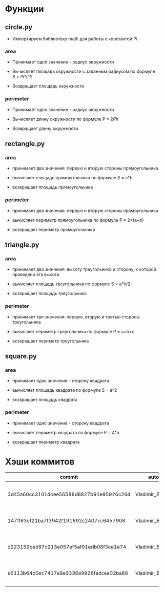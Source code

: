 # Функции

## circle.py

- Импортируем библиотеку math для работы с константой Pi

### area

- Принимает одно значение - радиус окружности

- Вычисляет площадь окружности с заданным радиусом по формуле S = Pi*r^2

- Возвращает площадь окружности

### perimeter

- Принимает одно значение - радиус окружности

- Вычисляет длину окружности по формуле P = 2*Pi*r

- Возвращает длину окружности

## rectangle.py

### area

- принимает два значения: первую и вторую стороны прямоугольника 

- вычисляет площадь прямоугольника по формуле S = a*b

- возвращает площадь прямоугольника

### perimeter

- принимает два значения: первую и вторую стороны прямоугольника

- вычисляет периметр прямоугольника по формуле P = 2*(a+b)

- возвращает периметр прямоугольника

## triangle.py

### area

- принимает два значения: высоту треугольника и сторону, к которой проведена эта высота

- вычисляет площадь треугольника по формуле S = a*h/2

- возвращает площадь треугольника

### perimeter

- принимает три значения: первую, вторую и третью стороны треугольника

- вычисляет периметр треугольника по формуле P = a+b+c

- возвращает периметр треугольника

## square.py

### area

- принимает одно значение - сторону квадрата

- вычисляет площадь квадрата по формуле S = a^2

- возвращает площадь квадрата

### perimeter

- принимает одно значение - сторону квадрата

- вычисляет периметр квадрата по формуле P = 4*a

- возвращает периметр квадрата

# Хэши коммитов

| commit                                   | autor            | date                          | name                 |
|------------------------------------------|------------------|-------------------------------|----------------------|
| 3d45a60cc3101dcee56588d8827b91e95926c26d | Vladimir_Barinov | Sat Oct 7 21:55:48 2023 +0300 | circle.py changed    |
| 147ff63ef21ba7f3942f191892c2407cc6457908 | Vladimir_Barinov | Sat Oct 7 21:57:47 2023 +0300 | triangle.py changed  |
| d223159bed97c213e057ef5af91edb08f3ce1e74 | Vladimir_Barinov | Sat Oct 7 22:01:28 2023 +0300 | rectangle.py changed |
| e6113b64d0ec7417a9e9336e9926fadcea02ba88 | Vladimir_Barinov | Sat Oct 7 22:03:37 2023 +0300 | square.py changed    |
